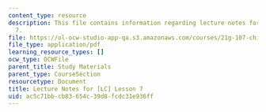 ```yaml
---
content_type: resource
description: This file contains information regarding lecture notes for [LC] lesson
  7.
file: https://ol-ocw-studio-app-qa.s3.amazonaws.com/courses/21g-107-chinese-i-streamlined-fall-2014/ac5c71bbcb83654c39d8fcdc31e936ff_MIT21G_107F14_Chars7.pdf
file_type: application/pdf
learning_resource_types: []
ocw_type: OCWFile
parent_title: Study Materials
parent_type: CourseSection
resourcetype: Document
title: Lecture Notes for [LC] Lesson 7
uid: ac5c71bb-cb83-654c-39d8-fcdc31e936ff
---
```

